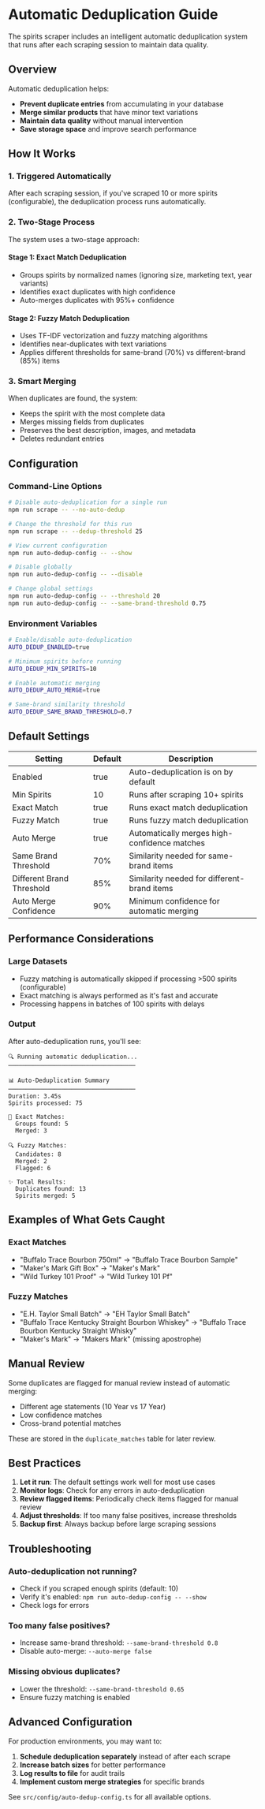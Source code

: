 # Automatic Deduplication Guide

The spirits scraper includes an intelligent automatic deduplication system that runs after each scraping session to maintain data quality.

## Overview

Automatic deduplication helps:
- **Prevent duplicate entries** from accumulating in your database
- **Merge similar products** that have minor text variations
- **Maintain data quality** without manual intervention
- **Save storage space** and improve search performance

## How It Works

### 1. **Triggered Automatically**
After each scraping session, if you've scraped 10 or more spirits (configurable), the deduplication process runs automatically.

### 2. **Two-Stage Process**
The system uses a two-stage approach:

#### Stage 1: Exact Match Deduplication
- Groups spirits by normalized names (ignoring size, marketing text, year variants)
- Identifies exact duplicates with high confidence
- Auto-merges duplicates with 95%+ confidence

#### Stage 2: Fuzzy Match Deduplication  
- Uses TF-IDF vectorization and fuzzy matching algorithms
- Identifies near-duplicates with text variations
- Applies different thresholds for same-brand (70%) vs different-brand (85%) items

### 3. **Smart Merging**
When duplicates are found, the system:
- Keeps the spirit with the most complete data
- Merges missing fields from duplicates
- Preserves the best description, images, and metadata
- Deletes redundant entries

## Configuration

### Command-Line Options

```bash
# Disable auto-deduplication for a single run
npm run scrape -- --no-auto-dedup

# Change the threshold for this run
npm run scrape -- --dedup-threshold 25

# View current configuration
npm run auto-dedup-config -- --show

# Disable globally
npm run auto-dedup-config -- --disable

# Change global settings
npm run auto-dedup-config -- --threshold 20
npm run auto-dedup-config -- --same-brand-threshold 0.75
```

### Environment Variables

```bash
# Enable/disable auto-deduplication
AUTO_DEDUP_ENABLED=true

# Minimum spirits before running
AUTO_DEDUP_MIN_SPIRITS=10

# Enable automatic merging
AUTO_DEDUP_AUTO_MERGE=true

# Same-brand similarity threshold
AUTO_DEDUP_SAME_BRAND_THRESHOLD=0.7
```

## Default Settings

| Setting | Default | Description |
|---------|---------|-------------|
| Enabled | true | Auto-deduplication is on by default |
| Min Spirits | 10 | Runs after scraping 10+ spirits |
| Exact Match | true | Runs exact match deduplication |
| Fuzzy Match | true | Runs fuzzy match deduplication |
| Auto Merge | true | Automatically merges high-confidence matches |
| Same Brand Threshold | 70% | Similarity needed for same-brand items |
| Different Brand Threshold | 85% | Similarity needed for different-brand items |
| Auto Merge Confidence | 90% | Minimum confidence for automatic merging |

## Performance Considerations

### Large Datasets
- Fuzzy matching is automatically skipped if processing >500 spirits (configurable)
- Exact matching is always performed as it's fast and accurate
- Processing happens in batches of 100 spirits with delays

### Output

After auto-deduplication runs, you'll see:

```
🔍 Running automatic deduplication...
────────────────────────────────────

📊 Auto-Deduplication Summary
────────────────────────────────────
Duration: 3.45s
Spirits processed: 75

🎯 Exact Matches:
  Groups found: 5
  Merged: 3

🔍 Fuzzy Matches:
  Candidates: 8
  Merged: 2
  Flagged: 6

✨ Total Results:
  Duplicates found: 13
  Spirits merged: 5
```

## Examples of What Gets Caught

### Exact Matches
- "Buffalo Trace Bourbon 750ml" → "Buffalo Trace Bourbon Sample"
- "Maker's Mark Gift Box" → "Maker's Mark"
- "Wild Turkey 101 Proof" → "Wild Turkey 101 Pf"

### Fuzzy Matches
- "E.H. Taylor Small Batch" → "EH Taylor Small Batch"
- "Buffalo Trace Kentucky Straight Bourbon Whiskey" → "Buffalo Trace Bourbon Kentucky Straight Whisky"
- "Maker's Mark" → "Makers Mark" (missing apostrophe)

## Manual Review

Some duplicates are flagged for manual review instead of automatic merging:
- Different age statements (10 Year vs 17 Year)
- Low confidence matches
- Cross-brand potential matches

These are stored in the `duplicate_matches` table for later review.

## Best Practices

1. **Let it run**: The default settings work well for most use cases
2. **Monitor logs**: Check for any errors in auto-deduplication
3. **Review flagged items**: Periodically check items flagged for manual review
4. **Adjust thresholds**: If too many false positives, increase thresholds
5. **Backup first**: Always backup before large scraping sessions

## Troubleshooting

### Auto-deduplication not running?
- Check if you scraped enough spirits (default: 10)
- Verify it's enabled: `npm run auto-dedup-config -- --show`
- Check logs for errors

### Too many false positives?
- Increase same-brand threshold: `--same-brand-threshold 0.8`
- Disable auto-merge: `--auto-merge false`

### Missing obvious duplicates?
- Lower the threshold: `--same-brand-threshold 0.65`
- Ensure fuzzy matching is enabled

## Advanced Configuration

For production environments, you may want to:

1. **Schedule deduplication separately** instead of after each scrape
2. **Increase batch sizes** for better performance
3. **Log results to file** for audit trails
4. **Implement custom merge strategies** for specific brands

See `src/config/auto-dedup-config.ts` for all available options.